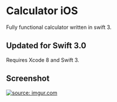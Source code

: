 # Calculator iOS

Fully functional calculator written in swift 3.

<h2>Updated for Swift 3.0</h2>

Requires Xcode 8 and Swift 3.

<h2>Screenshot</h2>
<a href="http://imgur.com/bnpRg2Y"><img src="http://i.imgur.com/bnpRg2Y.gif" title="source: imgur.com" /></a>
